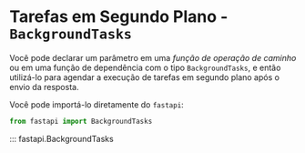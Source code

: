 # Tarefas em Segundo Plano - `BackgroundTasks`

Você pode declarar um parâmetro em uma *função de operação de caminho* ou em uma função de dependência com o tipo `BackgroundTasks`, e então utilizá-lo para agendar a execução de tarefas em segundo plano após o envio da resposta.

Você pode importá-lo diretamente do `fastapi`:

```python
from fastapi import BackgroundTasks
```

::: fastapi.BackgroundTasks
